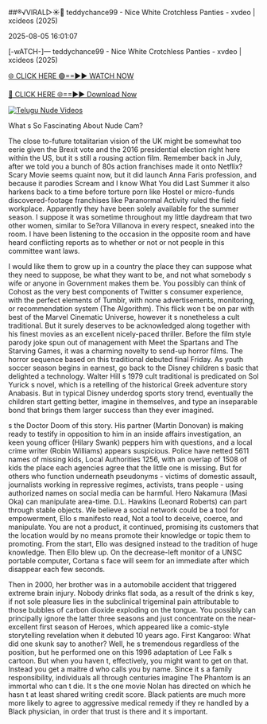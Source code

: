 ##®️√VIRAL▷☀️👄    teddychance99 - Nice White Crotchless Panties - xvdeo &#124; xcideos (2025)

2025-08-05 16:01:07



[-wATCH-]—    teddychance99 - Nice White Crotchless Panties - xvdeo &#124; xcideos (2025)

[🌐 CLICK HERE 🟢==►► WATCH NOW](https://www.youtucams.com/tracking/githubcom)

[🔴 CLICK HERE 🌐==►► Download Now](https://www.youtucams.com/tracking/githubcom)

[![Telugu Nude Videos](https://i.imgur.com/dJHk4Zq.gif)](https://www.youtucams.com/tracking/githubcom)



What s So Fascinating About Nude Cam?

The close to-future totalitarian vision of the UK might be somewhat too eerie given the Brexit vote and the 2016 presidential election right here within the US, but it s still a rousing action film. Remember back in July, after we told you a bunch of  80s action franchises made it onto Netflix? Scary Movie seems quaint now, but it did launch Anna Faris  profession, and because it parodies Scream and I know What You did Last Summer it also harkens back to a time before torture porn like Hostel or micro-funds discovered-footage franchises like Paranormal Activity ruled the field workplace. Apparently they have been solely available for the summer season. I suppose it was sometime throughout my little daydream that two other women, similar to Se?ora Villanova in every respect, sneaked into the room. I have been listening to the occasion in the opposite room and have heard conflicting reports as to whether or not or not people in this committee want laws.

I would like them to grow up in a country the place they can suppose what they need to suppose, be what they want to be, and not what somebody s wife or anyone in Government makes them be. You possibly can think of Cohost as the very best components of Twitter s consumer experience, with the perfect elements of Tumblr, with none advertisements, monitoring, or recommendation system (The Algorithm). This flick won t be on par with best of the Marvel Cinematic Universe, however it s nonetheless a cult traditional. But it surely deserves to be acknowledged along together with his finest movies as an excellent nicely-paced thriller. Before the film style parody joke spun out of management with Meet the Spartans and The Starving Games, it was a charming novelty to send-up horror films. The horror sequence based on this traditional debuted final Friday. As youth soccer season begins in earnest, go back to the Disney children s basic that delighted a technology. Walter Hill s 1979 cult traditional is predicated on Sol Yurick s novel, which is a retelling of the historical Greek adventure story Anabasis. But in typical Disney underdog sports story trend, eventually the children start getting better, imagine in themselves, and type an inseparable bond that brings them larger success than they ever imagined.

 s the Doctor Doom of this story. His partner (Martin Donovan) is making ready to testify in opposition to him in an inside affairs investigation, an keen young officer (Hilary Swank) peppers him with questions, and a local crime writer (Robin Williams) appears suspicious. Police have netted 5611 names of missing kids, Local Authorities 1256, with an overlap of 1508 of kids the place each agencies agree that the little one is missing. But for others who function underneath pseudonyms - victims of domestic assault, journalists working in repressive regimes, activists, trans people - using authorized names on social media can be harmful. Hero Nakamura (Masi Oka) can manipulate area-time. D.L. Hawkins (Leonard Roberts) can part through stable objects.  We believe a social network could be a tool for empowerment,  Ello s manifesto read,  Not a tool to deceive, coerce, and manipulate.   You are not a product,  it continued, promising its customers that the location would by no means promote their knowledge or topic them to promoting. From the start, Ello was designed instead to the tradition of huge knowledge. Then Ello blew up. On the decrease-left monitor of a UNSC portable computer, Cortana s face will seem for an immediate after which disappear each few seconds.

Then in 2000, her brother was in a automobile accident that triggered extreme brain injury. Nobody drinks flat soda, as a result of the drink s key, if not sole pleasure lies in the subclinical trigeminal pain attributable to those bubbles of carbon dioxide exploding on the tongue. You possibly can principally ignore the latter three seasons and just concentrate on the near-excellent first season of Heroes, which appeared like a comic-style storytelling revelation when it debuted 10 years ago. First Kangaroo: What did one skunk say to another? Well, he s tremendous regardless of the position, but he performed one on this 1996 adaptation of Lee Falk s cartoon. But when you haven t, effectively, you might want to get on that. Instead you get a maitre d  who calls you by name. Since it s a family responsibility, individuals all through centuries imagine The Phantom is an immortal who can t die. It s the one movie Nolan has directed on which he hasn t at least shared writing credit score.  Black patients are much more more likely to agree to aggressive medical remedy if they re handled by a Black physician, in order that trust is there and it s important.